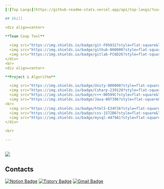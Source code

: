 ```yaml
---
[![Top Langs](https://github-readme-stats.vercel.app/api/top-langs/?username=ise-yen&count_private=true&layout=compact&theme=vue)](https://github.com/anuraghazra/github-readme-stats)

## Skill

<div align=center>

**Team Coop Tool**
  
  <img src="https://img.shields.io/badge/git-F05032?style=flat-square&logo=git&logoColor=white">
  <img src="https://img.shields.io/badge/github-000000?style=flat-square&logo=github&logoColor=white">
  <img src="https://img.shields.io/badge/gitlab-FC6D26?style=flat-square&logo=gitlab&logoColor=white">
</div>
<br>
<div align=center>

**Project & Algorithm**

  <img src="https://img.shields.io/badge/Unity-000000?style=flat-square&logo=Unity&logoColor=white"> 
  <img src="https://img.shields.io/badge/Csharp-239120?style=flat-square&logo=Csharp&logoColor=white"> 
  <img src="https://img.shields.io/badge/c++-00599C?style=flat-square&logo=c%2B%2B&logoColor=white">
  <img src="https://img.shields.io/badge/Java-007396?style=flat-square&logo=Java&logoColor=white">
<br>
  <img src="https://img.shields.io/badge/html5-E34F26?style=flat-square&logo=html5&logoColor=white"> 
  <img src="https://img.shields.io/badge/css-1572B6?style=flat-square&logo=css3&logoColor=white"> 
  <img src="https://img.shields.io/badge/mysql-4479A1?style=flat-square&logo=mysql&logoColor=white">
</div>

<br>

---
```


<br>

<div>
  <img src="http://mazassumnida.wtf/api/v2/generate_badge?boj=dkfflsl">
<div>



## Contacts
[![Notion Badge](http://img.shields.io/badge/-white?style=for-the-badge&logo=Notion&logoColor=black&link=https://www.notion.so/YeEun-67d2a46f16df4fa280ff99450f980770)](https://www.notion.so/yeeun-gameclient/fb94e5ef4ce74da39df89c49394ed74c?pvs=4)
[![Tistory Badge](http://img.shields.io/badge/-black?style=for-the-badge&logo=Tistory&link=https://y-wise.tistory.com/)](https://y-wise.tistory.com/)
[![Gmail Badge](https://img.shields.io/badge/-d14836?style=for-the-badge&logo=Gmail&logoColor=white&link=mailto:ydkrkek@gmail.com)](mailto:ydkrkek@gmail.com)
